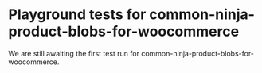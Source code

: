# Playground tests for common-ninja-product-blobs-for-woocommerce
We are still awaiting the first test run for common-ninja-product-blobs-for-woocommerce.
